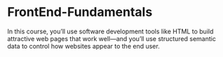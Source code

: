 # FrontEnd-Fundamentals
In this course, you’ll use software development tools like HTML to build attractive web pages that work well—and you’ll use structured semantic data to control how websites appear to the end user.
